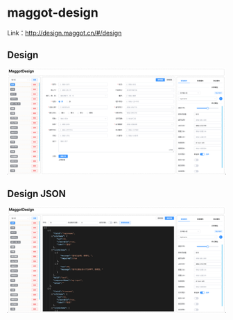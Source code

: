 # maggot-design

Link：http://design.maggot.cn/#/design

## Design
![design](./public/design.png)

## Design JSON
![design-json](./public/design-json.png)